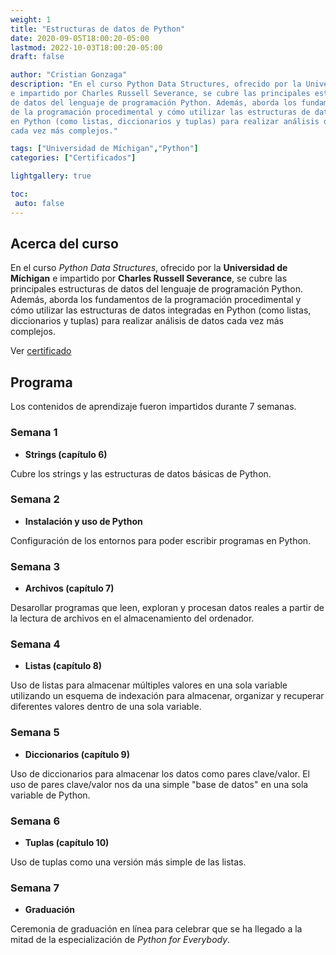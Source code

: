 ```yaml
---
weight: 1
title: "Estructuras de datos de Python"
date: 2020-09-05T18:00:20-05:00
lastmod: 2022-10-03T18:00:20-05:00
draft: false

author: "Cristian Gonzaga"
description: "En el curso Python Data Structures, ofrecido por la Universidad de Míchigan 
e impartido por Charles Russell Severance, se cubre las principales estructuras
de datos del lenguaje de programación Python. Además, aborda los fundamentos
de la programación procedimental y cómo utilizar las estructuras de datos integradas
en Python (como listas, diccionarios y tuplas) para realizar análisis de datos
cada vez más complejos."

tags: ["Universidad de Míchigan","Python"]
categories: ["Certificados"]

lightgallery: true

toc:
 auto: false
---
```

<!--more-->

## Acerca del curso

En el curso *Python Data Structures*, ofrecido por la **Universidad de Míchigan** 
e impartido por **Charles Russell Severance**, se cubre las principales estructuras
de datos del lenguaje de programación Python. Además, aborda los fundamentos
de la programación procedimental y cómo utilizar las estructuras de datos integradas
en Python (como listas, diccionarios y tuplas) para realizar análisis de datos
cada vez más complejos.

Ver [certificado](https://coursera.org/share/3eaf851b65689adc241a1a5421b942d9)

## Programa

Los contenidos de aprendizaje fueron impartidos durante 7 semanas.

### Semana 1
* **Strings (capítulo 6)**

Cubre los strings y las estructuras de datos básicas de Python.

### Semana 2
* **Instalación y uso de Python**

Configuración de los entornos para poder escribir programas en Python.

### Semana 3
* **Archivos (capítulo 7)**

Desarollar programas que leen, exploran y procesan datos reales a partir
de la lectura de archivos en el almacenamiento del ordenador.

### Semana 4
* **Listas (capítulo 8)**

Uso de listas para almacenar múltiples valores en una sola variable 
utilizando un esquema de indexación para almacenar, organizar y recuperar
diferentes valores dentro de una sola variable.

### Semana 5
* **Diccionarios (capítulo 9)**

Uso de diccionarios para almacenar los datos como pares clave/valor. El
uso de pares clave/valor nos da una simple "base de datos" en una
sola variable de Python.

### Semana 6

* **Tuplas (capítulo 10)**

Uso de tuplas como una versión más simple de las listas.

### Semana 7

* **Graduación**

Ceremonia de graduación en línea para celebrar que se ha llegado a 
la mitad de la especialización de *Python for Everybody*.
